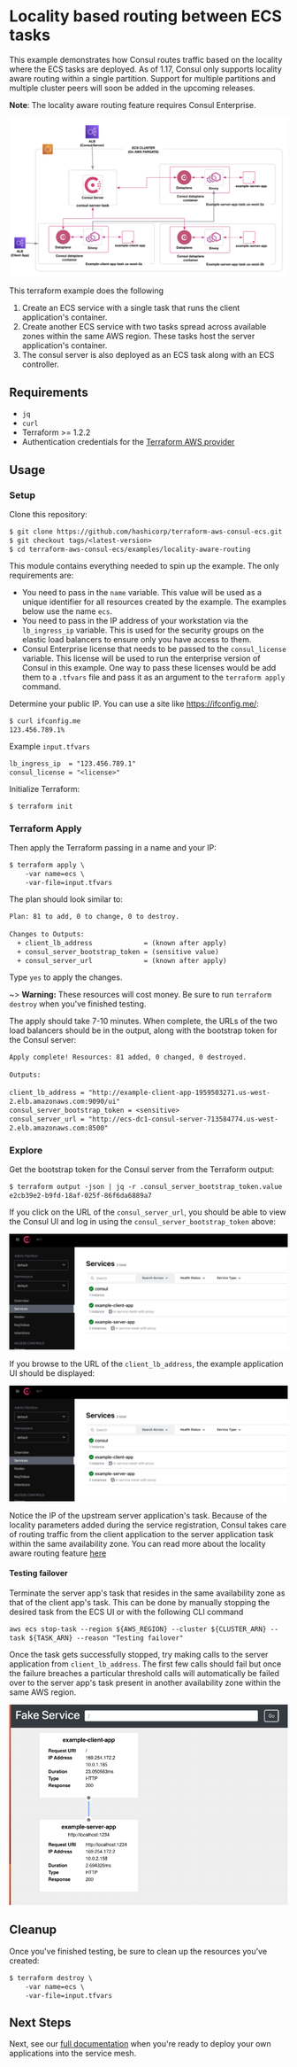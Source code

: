 # Locality based routing between ECS tasks

This example demonstrates how Consul routes traffic based on the locality where the ECS tasks are deployed. As of 1.17, Consul only supports locality aware routing within a single partition. Support for multiple partitions and multiple cluster peers will soon be added in the upcoming releases.

**Note**: The locality aware routing feature requires Consul Enterprise.

![Example architecture](https://github.com/hashicorp/terraform-aws-consul-ecs/blob/main/_docs/locality-aware-routing-arch.png?raw=true)

This terraform example does the following

1. Create an ECS service with a single task that runs the client application's container.
2. Create another ECS service with two tasks spread across available zones within the same AWS region. These tasks host the server application's container.
3. The consul server is also deployed as an ECS task along with an ECS controller.

## Requirements

* `jq`
* `curl`
* Terraform >= 1.2.2
* Authentication credentials for the [Terraform AWS provider](https://registry.terraform.io/providers/hashicorp/aws/latest/docs#authentication)

## Usage

### Setup

Clone this repository:

```console
$ git clone https://github.com/hashicorp/terraform-aws-consul-ecs.git
$ git checkout tags/<latest-version>
$ cd terraform-aws-consul-ecs/examples/locality-aware-routing
```

This module contains everything needed to spin up the example. The only
requirements are:
- You need to pass in the `name` variable. This value will be used as a unique identifier
  for all resources created by the example. The examples below use the name `ecs`.
- You need to pass in the IP address of your workstation via the `lb_ingress_ip`
  variable. This is used for the security groups on the elastic load balancers to ensure
  only you have access to them.
- Consul Enterprise license that needs to be passed to the `consul_license` variable. This license will be used to run the enterprise version of Consul in this example. One way to pass these licenses would be add them to a `.tfvars` file and pass it as an argument to the `terraform apply` command.

Determine your public IP. You can use a site like https://ifconfig.me/:

```console
$ curl ifconfig.me
123.456.789.1%
```

Example `input.tfvars`

```
lb_ingress_ip  = "123.456.789.1"
consul_license = "<license>"
```

Initialize Terraform:

```console
$ terraform init
```

### Terraform Apply

Then apply the Terraform passing in a name and your IP:

```console
$ terraform apply \
    -var name=ecs \
    -var-file=input.tfvars
```

The plan should look similar to:

```shell
Plan: 81 to add, 0 to change, 0 to destroy.

Changes to Outputs:
  + client_lb_address             = (known after apply)
  + consul_server_bootstrap_token = (sensitive value)
  + consul_server_url             = (known after apply)
```

Type `yes` to apply the changes.

~> **Warning:** These resources will cost money. Be sure to run `terraform destroy`
   when you've finished testing.

The apply should take 7-10 minutes. When complete, the URLs of the two load
balancers should be in the output, along with the bootstrap token for the Consul server:

```shell
Apply complete! Resources: 81 added, 0 changed, 0 destroyed.

Outputs:

client_lb_address = "http://example-client-app-1959503271.us-west-2.elb.amazonaws.com:9090/ui"
consul_server_bootstrap_token = <sensitive>
consul_server_url = "http://ecs-dc1-consul-server-713584774.us-west-2.elb.amazonaws.com:8500"
```

### Explore

Get the bootstrap token for the Consul server from the Terraform output:

```console
$ terraform output -json | jq -r .consul_server_bootstrap_token.value
e2cb39e2-b9fd-18af-025f-86f6da6889a7
```

If you click on the URL of the `consul_server_url`, you should be able
to view the Consul UI and log in using the `consul_server_bootstrap_token` above:

![Consul dc1 UI](https://github.com/hashicorp/terraform-aws-consul-ecs/blob/main/_docs/locality-aware-dc1-ui.png?raw=true)

If you browse to the URL of the `client_lb_address`, the example application UI should be displayed:

![Example App UI](https://github.com/hashicorp/terraform-aws-consul-ecs/blob/main/_docs/locality-aware-dc1-ui.png?raw=true)

Notice the IP of the upstream server application's task. Because of the locality parameters added during the service registration, Consul takes care of routing traffic from the client application to the server application task within the same availability zone. You can read more about the locality aware routing feature [here](https://developer.hashicorp.com/consul/docs/v1.17.x/connect/manage-traffic/route-to-local-upstreams?ajs_aid=54615e8b-87b1-40fa-aecc-3e16280d6a88&product_intent=consul)

#### Testing failover

Terminate the server app's task that resides in the same availability zone as that of the client app's task. This can be done by manually stopping the desired task from the ECS UI or with the following CLI command

```
aws ecs stop-task --region ${AWS_REGION} --cluster ${CLUSTER_ARN} --task ${TASK_ARN} --reason "Testing failover"
```

Once the task gets successfully stopped, try making calls to the server application from `client_lb_address`. The first few calls should fail but once the failure breaches a particular threshold calls will automatically be failed over to the server app's task present in another availability zone within the same AWS region.

![Example App UI](https://github.com/hashicorp/terraform-aws-consul-ecs/blob/main/_docs/locality-aware-dc1-failover-ui.png?raw=true)

## Cleanup

Once you've finished testing, be sure to clean up the resources you've created:

```console
$ terraform destroy \
    -var name=ecs \
    -var-file=input.tfvars
```

## Next Steps

Next, see our [full documentation](https://www.consul.io/docs/ecs) when you're
ready to deploy your own applications into the service mesh.
